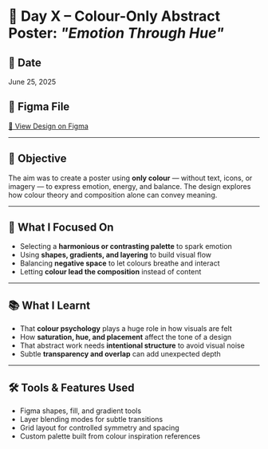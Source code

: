 # 🎨 Day X – Colour-Only Abstract Poster: *"Emotion Through Hue"*

## 📅 Date  
June 25, 2025

## 🔗 Figma File  
[🎨 View Design on Figma](https://www.figma.com/design/C8DiJyiFafUThbF9ZBams6/Colour-only-abstract-poster?node-id=0-1&t=2ZD95Qe2NglllVNw-1)

---

## 🎯 Objective  
The aim was to create a poster using **only colour** — without text, icons, or imagery — to express emotion, energy, and balance. The design explores how colour theory and composition alone can convey meaning.

---

## 🔧 What I Focused On  
- Selecting a **harmonious or contrasting palette** to spark emotion  
- Using **shapes, gradients, and layering** to build visual flow  
- Balancing **negative space** to let colours breathe and interact  
- Letting **colour lead the composition** instead of content

---

## 📚 What I Learnt  
- That **colour psychology** plays a huge role in how visuals are felt  
- How **saturation, hue, and placement** affect the tone of a design  
- That abstract work needs **intentional structure** to avoid visual noise  
- Subtle **transparency and overlap** can add unexpected depth

---

## 🛠️ Tools & Features Used  
- Figma shapes, fill, and gradient tools  
- Layer blending modes for subtle transitions  
- Grid layout for controlled symmetry and spacing  
- Custom palette built from colour inspiration references

